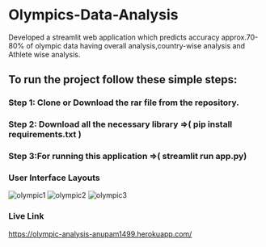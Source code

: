 # Olympics-Data-Analysis
Developed  a streamlit web application  which predicts accuracy approx.70-80% of olympic data having overall analysis,country-wise analysis and Athlete wise analysis.  


## To run the project follow these simple steps:  
### Step 1: Clone or Download the rar file from the repository.
### Step 2: Download all the necessary library =>( pip install requirements.txt )
### Step  3:For running this application =>( streamlit run app.py)



### User Interface Layouts
![olympic1](https://user-images.githubusercontent.com/41635465/187893015-c844f16d-3d0c-448b-93ee-b2c4ba4d9e67.png)
![olympic2](https://user-images.githubusercontent.com/41635465/187893076-7d07c0da-af13-48a7-b151-e1ae5e34126d.png)
![olympic3](https://user-images.githubusercontent.com/41635465/187893090-852c947a-cbdd-4026-83ef-0a0ad4be4f22.png)



### Live Link
https://olympic-analysis-anupam1499.herokuapp.com/
